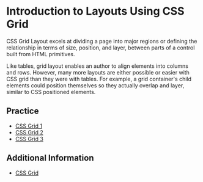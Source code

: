 # Introduction to Layouts Using CSS Grid
CSS Grid Layout excels at dividing a page into major regions or defining the relationship in terms of size, position, and layer, between parts of a control built from HTML primitives.

Like tables, grid layout enables an author to align elements into columns and rows. However, many more layouts are either possible or easier with CSS grid than they were with tables. For example, a grid container's child elements could position themselves so they actually overlap and layer, similar to CSS positioned elements.

## Practice
- [CSS Grid 1](https://github.com/cs-fullstack-master/html-grid-lecture)
- [CSS Grid 2](https://github.com/cs-fullstack-master/html-grid-ic)
- [CSS Grid 3](https://github.com/cs-fullstack-master/html-grid-cw)

## Additional Information
- [CSS Grid](https://developer.mozilla.org/en-US/docs/Learn/CSS/CSS_layout/Grids)
